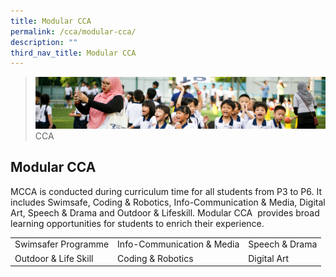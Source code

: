 ```yaml
---
title: Modular CCA
permalink: /cca/modular-cca/
description: ""
third_nav_title: Modular CCA
---
```

>![](/images/CCA/CCA_02.jpg)
>CCA

## Modular CCA

MCCA is conducted during curriculum time for all students from P3 to P6. It includes Swimsafe, Coding & Robotics, Info-Communication & Media, Digital Art, Speech & Drama and Outdoor & Lifeskill. Modular CCA 
provides broad learning opportunities for students to enrich their experience.

<table>
	<tr>
		<td> Swimsafer Programme </td>
		<td> Info-Communication & Media</td>
		<td> Speech & Drama</td>
	</tr>
	<tr>
				<td> Outdoor & Life Skill </td>
		<td>Coding & Robotics</td>
		<td> Digital Art</td>
	</tr>
	</table>